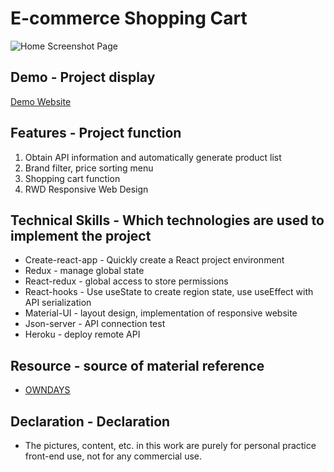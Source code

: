 # E-commerce Shopping Cart

![Home Screenshot Page](https://github.com/gn00667340/react-ecommerce/blob/master/src/assets/preview.png)

## Demo - Project display

[Demo Website](https://gn00667340.github.io/react-ecommerce/)

## Features - Project function

  1. Obtain API information and automatically generate product list
  2. Brand filter, price sorting menu
  3. Shopping cart function
  4. RWD Responsive Web Design

## Technical Skills - Which technologies are used to implement the project

- Create-react-app - Quickly create a React project environment
- Redux - manage global state
- React-redux - global access to store permissions
- React-hooks - Use useState to create region state, use useEffect with API serialization
- Material-UI - layout design, implementation of responsive website
- Json-server - API connection test
- Heroku - deploy remote API

## Resource - source of material reference

- [OWNDAYS](https://www.owndays.com/tw/zh_tw)

## Declaration - Declaration

- The pictures, content, etc. in this work are purely for personal practice front-end use, not for any commercial use.
